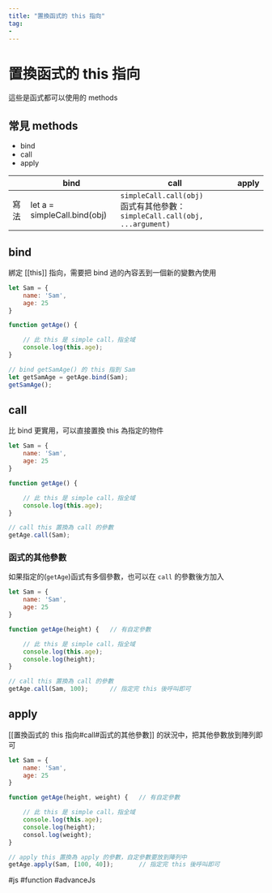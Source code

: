 ```yaml
---
title: "置換函式的 this 指向"
tag: 
- 
---
```

# 置換函式的 this 指向
這些是函式都可以使用的 methods

## 常見 methods
- bind
- call
- apply

|      | bind                         | call                                                                          | apply |
| ---- | ---------------------------- | ----------------------------------------------------------------------------- | ----- |
| 寫法 | let a = simpleCall.bind(obj) | `simpleCall.call(obj)`<br>函式有其他參數：`simpleCall.call(obj, ...argument)` |       |

## bind
綁定 [[this]] 指向，需要把 bind 過的內容丟到一個新的變數內使用

```js
let Sam = {
	name: 'Sam',
	age: 25
}

function getAge() {

	// 此 this 是 simple call，指全域
	console.log(this.age);	
}

// bind getSamAge() 的 this 指到 Sam
let getSamAge = getAge.bind(Sam);
getSamAge();
```

## call
比 bind 更實用，可以直接置換 this 為指定的物件

```js
let Sam = {
	name: 'Sam',
	age: 25
}

function getAge() {

	// 此 this 是 simple call，指全域
	console.log(this.age);	
}

// call this 置換為 call 的參數
getAge.call(Sam);

```
### 函式的其他參數
如果指定的(`getAge`)函式有多個參數，也可以在 `call` 的參數後方加入
```js
let Sam = {
	name: 'Sam',
	age: 25
}

function getAge(height) {	// 有自定參數

	// 此 this 是 simple call，指全域
	console.log(this.age);
	console.log(height);
}

// call this 置換為 call 的參數
getAge.call(Sam, 100);		// 指定完 this 後呼叫即可

```

## apply
[[置換函式的 this 指向#call#函式的其他參數]] 的狀況中，把其他參數放到陣列即可
```js
let Sam = {
	name: 'Sam',
	age: 25
}

function getAge(height, weight) {	// 有自定參數

	// 此 this 是 simple call，指全域
	console.log(this.age);
	console.log(height);
	consol.log(weight);
}

// apply this 置換為 apply 的參數，自定參數要放到陣列中
getAge.apply(Sam, [100, 40]);		// 指定完 this 後呼叫即可

```

#js #function #advanceJs 